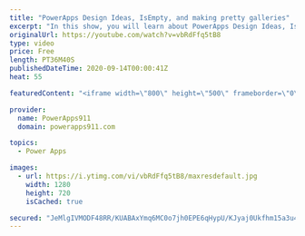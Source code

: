 ```yaml
---
title: "PowerApps Design Ideas, IsEmpty, and making pretty galleries"
excerpt: "In this show, you will learn about PowerApps Design Ideas, IsEmpty, and making pretty galleries as we explore a demo app I built. Expanding search boxes, images, sorting, background images, and more. This is the prettiest demo app I have built.   PowerApps Training https://training.PowerApps911.com"
originalUrl: https://youtube.com/watch?v=vbRdFfq5tB8
type: video
price: Free
length: PT36M40S
publishedDateTime: 2020-09-14T00:00:41Z
heat: 55

featuredContent: "<iframe width=\"800\" height=\"500\" frameborder=\"0\" src=\"https://www.youtube.com/embed/vbRdFfq5tB8\" allow=\"accelerometer; autoplay; encrypted-media; gyroscope; picture-in-picture\" allowfullscreen></iframe>"

provider:
  name: PowerApps911
  domain: powerapps911.com

topics:
  - Power Apps

images:
  - url: https://i.ytimg.com/vi/vbRdFfq5tB8/maxresdefault.jpg
    width: 1280
    height: 720
    isCached: true

secured: "JeMlgIVMODF48RR/KUABAxYmq6MC0o7jh0EPE6qHypU/KJyaj0Ukfhm15a3u4PMKgb9cPDeZviPqYGG6XcgX0U8t2whfFwWU9ZulUroKe2FtgbwVntp5KcXkAHd1sh600ZC7DW681HbR0FiiLphUZvwjys4y+3HI1IORasqGtYJWgRO35AXl7SZrg5+n+yTTrL6XnDC3l3e/2ETFn1hB4CTHQlnOKfvsTM5PqJ/hRUpigRw62VxVYOgGv2muFkSynUq2BNMIlMnMrGaZ2V58LmHNzs/krS6Z1NldogMPi2hlfJ7eojnuJX/pi8O4qU/qhqsX6p7D2oWvkeLQebP0ElZ/Jv4LCprLLfxmrVSbXFhZ7JQon9ljsQ43QCjNwIYIVYH4EF9M2Y4TGJ84NSfk9TlkEeWLM0qrUdrTBlOMh+4=;Z5zd2JgMGlRICc3BCvHTVA=="
---
```


